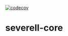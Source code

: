 [![codecov](https://codecov.io/gh/mitchdennett/severell-core/branch/master/graph/badge.svg)](https://codecov.io/gh/mitchdennett/severell-core)

# severell-core
